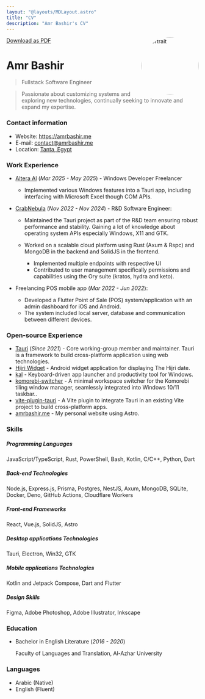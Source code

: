 ```yaml
---
layout: "@layouts/MDLayout.astro"
title: "CV"
description: "Amr Bashir's CV"
---
```


<a class="print:hidden opacity-50! hover:opacity-100!" href="/cv.pdf" download="Amr Bashir - CV">
	<span class="i-ri-arrow-down-line"></span> Download as PDF
</a>

<img src="/portrait.webp" alt="portrait" width="150" height="150" style="border-radius: 50%" class="ml-2px" align="right"/>

# Amr Bashir

> Fullstack Software Engineer

> Passionate about customizing systems and exploring new technologies,
> continually seeking to innovate and expand my expertise.

### Contact information

- Website: https://amrbashir.me
- E-mail: contact@amrbashir.me
- Location: [Tanta, Egypt](https://maps.app.goo.gl/w8qBz34YJ8f9XPMH8)

### Work Experience

- [Altera Al](https://github.com/lyfegame/) (_Mar 2025 - May 2025_) - Windows Developer Freelancer

    - Implemented various Windows features into a Tauri app, including interfacing with
      Microsoft Excel though COM APIs.

- [CrabNebula](https://crabnebula.dev/) (_Nov 2022 - Nov 2024_) - R&D Software Engineer:

    - Maintained the Tauri project as part of the R&D team ensuring robust performance and stability.
      Gaining a lot of knowledge about operating system APIs especially Windows, X11 and GTK.

    - Worked on a scalable cloud platform using Rust (Axum & Rspc) and MongoDB in the backend and SolidJS in the frontend.
        - Implemented multiple endpoints with respective UI
        - Contributed to user management specifically permissions and capabilities using the Ory suite (kratos, hydra and keto).

- Freelancing POS mobile app (_Mar 2022 - Jun 2022_):

    - Developed a Flutter Point of Sale (POS) system/application with an admin dashboard for iOS and Android.
    - The system included local server, database and communication between different devices.

### Open-source Experience

- [Tauri](https://tauri.app) (_Since 2021_) - Core working-group member and maintainer.
  Tauri is a framework to build cross-platform application using web technologies.
- [Hijri Widget](https://github.com/amrbashir/hijri-widget) - Android widget application for displaying The Hijri date.
- [kal](https://github.com/amrbashir/kal) - Keyboard-driven app launcher and productivity tool for Windows.
- [komorebi-switcher](https://github.com/amrbashir/komorebi-switcher) - A minimal workspace switcher for the Komorebi tiling window manager, seamlessly integrated into Windows 10/11 taskbar..
- [vite-plugin-tauri](https://github.com/amrbashir/vite-plugin-tauri) - A Vite plugin to integrate Tauri in an existing Vite project to build cross-platform apps.
- [amrbashir.me](https://github.com/amrbashir/amrbashir.me) - My personal website using Astro.

### Skills

##### _Programming Languages_

JavaScript/TypeScript, Rust, PowerShell, Bash, Kotlin, C/C++, Python, Dart

##### _Back-end Technologies_

Node.js, Express.js, Prisma, Postgres, NestJS, Axum, MongoDB, SQLite, Docker, Deno, GitHub Actions, Cloudflare Workers

##### _Front-end Frameworks_

React, Vue.js, SolidJS, Astro

##### _Desktop applications Technologies_

Tauri, Electron, Win32, GTK

##### _Mobile applications Technologies_

Kotlin and Jetpack Compose, Dart and Flutter

##### _Design Skills_

Figma, Adobe Photoshop, Adobe Illustrator, Inkscape

### Education

- Bachelor in English Literature (_2016 - 2020_)

    Faculty of Languages ​and Translation, Al-Azhar University

### Languages

- Arabic (Native)
- English (Fluent)
